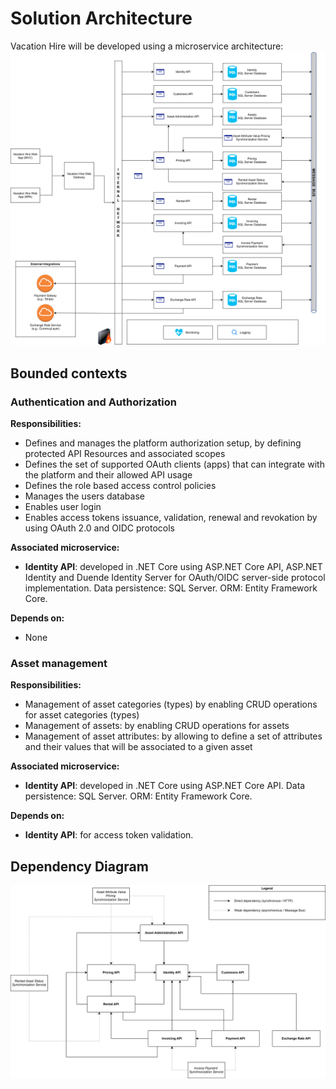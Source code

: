 # Solution Architecture
Vacation Hire will be developed using a microservice architecture:
![SolutionArchitecture](/img/VacationHire-Component-Diagram-v1.svg)

## Bounded contexts

### Authentication and Authorization
**Responsibilities:**
- Defines and manages the platform authorization setup, by defining protected API Resources and associated scopes
- Defines the set of supported OAuth clients (apps) that can integrate with the platform and their allowed API usage
- Defines the role based access control policies
- Manages the users database
- Enables user login
- Enables access tokens issuance, validation, renewal and revokation by using OAuth 2.0 and OIDC protocols

**Associated microservice:**
- __Identity API__: developed in .NET Core using ASP.NET Core API, ASP.NET Identity and Duende Identity Server for OAuth/OIDC server-side protocol implementation. Data persistence: SQL Server. ORM: Entity Framework Core.

**Depends on:**
- None

### Asset management
**Responsibilities:**
- Management of asset categories (types) by enabling CRUD operations for asset categories (types)
- Management of assets: by enabling CRUD operations for assets
- Management of asset attributes: by allowing to define a set of attributes and their values that will be associated to a given asset

**Associated microservice:**
- __Identity API__: developed in .NET Core using ASP.NET Core API. Data persistence: SQL Server. ORM: Entity Framework Core.

**Depends on:**
- __Identity API__: for access token validation.

## Dependency Diagram
![DependencyDiagram](/img/VacationHire-Dependency-Diagram-v1.svg)

